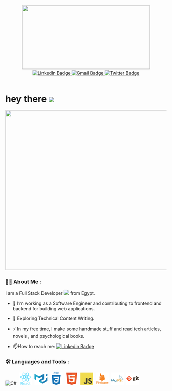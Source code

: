 <div id="header" align="center">
  <img src="https://media.giphy.com/media/iIqmM5tTjmpOB9mpbn/cid=ecf05e47833z1vfl6xhiy39zbmgh55d6d2r27hsnrl4u1kgx&ep=v1_gifs_related&rid=giphy.gif&ct=g/giphy.gif" width="400" height="200"/>
</div>


<div id="badges" align="center">
  <a href="linkedin.com/in/safaa-kamel-000311145/">
    <img src="https://img.shields.io/badge/LinkedIn-blue?style=for-the-badge&logo=linkedin&logoColor=white" alt="LinkedIn Badge"/>
  </a>
  <a href="kamelsafaa960@gmail.com">
    <img src="https://img.shields.io/badge/Gmail-red?style=for-the-badge&logo=youtube&logoColor=white" alt="Gmail Badge"/>
  </a>
  <a href="https://twitter.com/SafaaKa9966">
    <img src="https://img.shields.io/badge/Twitter-blue?style=for-the-badge&logo=twitter&logoColor=white" alt="Twitter Badge"/>
  </a>
</div>

<div id="badges" align="center">
<img src="https://komarev.com/ghpvc/?username=S0o0fia&style=flat-square&color=blue" alt=""/>
</div>


<h1>
  hey there
  <img src="https://media.giphy.com/media/hvRJCLFzcasrR4ia7z/giphy.gif" width="30px"/>
</h1>


<div align="center">
  <img src="https://media4.giphy.com/media/umYMU8G2ixG5mJBDo5/cid=ecf05e47ag6x7x7wtw86ei2ydz6hdkrv43xslv3hd4qm8c40&ep=v1_gifs_related&rid=giphy.gif&ct=g/giphy.gif" width="600" height="500"/>
</div>

### :woman_technologist: About Me :
I am a Full Stack Developer <img src="https://media.giphy.com/media/WUlplcMpOCEmTGBtBW/giphy.gif" width="30"> from Egypt.
- :telescope: I’m working as a Software Engineer and contributing to frontend and backend for building web applications.

- :seedling: Exploring Technical Content Writing.

- :zap: In my free time, I make some handmade stuff and read tech articles, novels , and psychological books.

- :mailbox:How to reach me: [![Linkedin Badge](https://img.shields.io/badge/-kakbar-blue?style=flat&logo=Linkedin&logoColor=white)](https://www.linkedin.com/in/safaa-kamel-000311145/)


### :hammer_and_wrench: Languages and Tools :
<div>
  <img src="https://github.com/devicons/devicon/blob/master/icons/c#/c#-original-wordmark.svg" title="C#" alt="C#" width="40" height="40"/>&nbsp;
  <img src="https://github.com/devicons/devicon/blob/master/icons/react/react-original-wordmark.svg" title="React" alt="React" width="40" height="40"/>&nbsp;
  <img src="https://github.com/devicons/devicon/blob/master/icons/materialui/materialui-original.svg" title="Material UI" alt="Material UI" width="40" height="40"/>&nbsp;
  <img src="https://github.com/devicons/devicon/blob/master/icons/css3/css3-plain-wordmark.svg"  title="CSS3" alt="CSS" width="40" height="40"/>&nbsp;
  <img src="https://github.com/devicons/devicon/blob/master/icons/html5/html5-original.svg" title="HTML5" alt="HTML" width="40" height="40"/>&nbsp;
  <img src="https://github.com/devicons/devicon/blob/master/icons/javascript/javascript-original.svg" title="JavaScript" alt="JavaScript" width="40" height="40"/>&nbsp;
  <img src="https://github.com/devicons/devicon/blob/master/icons/firebase/firebase-plain-wordmark.svg" title="Firebase" alt="Firebase" width="40" height="40"/>&nbsp;
  <img src="https://github.com/devicons/devicon/blob/master/icons/mysql/mysql-original-wordmark.svg" title="MySQL"  alt="MySQL" width="40" height="40"/>&nbsp;
   <img src="https://github.com/devicons/devicon/blob/master/icons/git/git-original-wordmark.svg" title="Git" **alt="Git" width="40" height="40"/>
</div>
